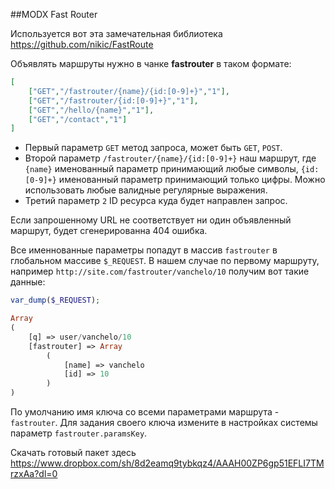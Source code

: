 ##MODX Fast Router

Используется вот эта замечательная библиотека https://github.com/nikic/FastRoute

Объявлять маршруты нужно в чанке **fastrouter** в таком формате:

```json
[
    ["GET","/fastrouter/{name}/{id:[0-9]+}","1"],
    ["GET","/fastrouter/{id:[0-9]+}","1"],
    ["GET","/hello/{name}","1"],
    ["GET","/contact","1"]
]
```

- Первый параметр `GET` метод запроса, может быть `GET`, `POST`.
- Второй параметр `/fastrouter/{name}/{id:[0-9]+}` наш маршрут, где `{name}` именованный параметр принимающий любые символы, `{id:[0-9]+}` именованный параметр принимающий только цифры. Можно использовать любые валидные регулярные выражения.
- Третий параметр `2` ID ресурса куда будет направлен запрос.

Если запрошенному URL не соответствует ни один объявленный маршрут, будет сгенерированна 404 ошибка.

Все именнованные параметры попадут в массив `fastrouter` в глобальном массиве `$_REQUEST`. В нашем случае по первому маршруту, например `http://site.com/fastrouter/vanchelo/10` получим вот такие данные:
```php
var_dump($_REQUEST);

Array
(
    [q] => user/vanchelo/10
    [fastrouter] => Array
        (
            [name] => vanchelo
            [id] => 10
        )
)
```

По умолчанию имя ключа со всеми параметрами маршрута - `fastrouter`.
Для задания своего ключа измените в настройках системы параметр `fastrouter.paramsKey`.

Скачать готовый пакет здесь https://www.dropbox.com/sh/8d2eamq9tybkqz4/AAAH00ZP6gp51EFLI7TMrzxAa?dl=0

